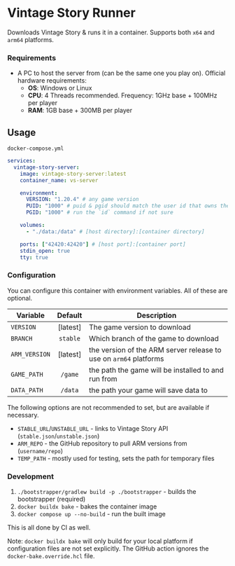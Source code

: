 # Vintage Story Runner
Downloads Vintage Story & runs it in a container. Supports both `x64` and `arm64` platforms.

### Requirements
- A PC to host the server from (can be the same one you play on). Official hardware requirements:
  - **OS**: Windows or Linux
  - **CPU**: 4 Threads recommended. Frequency: 1GHz base + 100MHz per player
  - **RAM**: 1GB base + 300MB per player

## Usage

`docker-compose.yml`
```yaml
services:
  vintage-story-server:
    image: vintage-story-server:latest
    container_name: vs-server

    environment:
      VERSION: "1.20.4" # any game version
      PUID: "1000" # puid & pgid should match the user id that owns the data directory, usually 1000
      PGID: "1000" # run the `id` command if not sure

    volumes:
      - "./data:/data" # [host directory]:[container directory]

    ports: ["42420:42420"] # [host port]:[container port]
    stdin_open: true
    tty: true
```

### Configuration

You can configure this container with environment variables. All of these are optional.

| Variable      |  Default   | Description                                                       |
|---------------|:----------:|-------------------------------------------------------------------|
| `VERSION`     |  [latest]  | The game version to download                                      |
| `BRANCH`      |  `stable`  | Which branch of the game to download                              |
| `ARM_VERSION` |  [latest]  | the version of the ARM server release to use on `arm64` platforms |
| `GAME_PATH`   |  `/game`   | the path the game will be installed to and run from               |
| `DATA_PATH`   |  `/data`   | the path your game will save data to                              |

The following options are not recommended to set, but are available if necessary.
* `STABLE_URL`/`UNSTABLE_URL` - links to Vintage Story API (`stable.json`/`unstable.json`)
* `ARM_REPO` - the GitHub repository to pull ARM versions from (`username/repo`)
* `TEMP_PATH` - mostly used for testing, sets the path for temporary files

### Development
1. `./bootstrapper/gradlew build -p ./bootstrapper` - builds the bootstrapper (required)
2. `docker buildx bake` - bakes the container image
3. `docker compose up --no-build` - run the built image

This is all done by CI as well.

Note: `docker buildx bake` will only build for your local platform if configuration files are not set explicitly.
The GitHub action ignores the `docker-bake.override.hcl` file.

